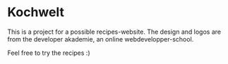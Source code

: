 # Kochwelt
This is a project for a possible recipes-website. The design and logos are from the developer akademie, an online webdevelopper-school.

Feel free to try the recipes :)
